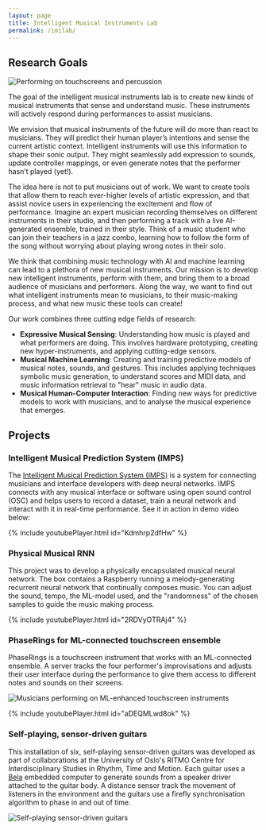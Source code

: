 ```yaml
---
layout: page
title: Intelligent Musical Instruments Lab
permalink: /imilab/
---
```


## Research Goals

![Performing on touchscreens and percussion]({{site.baseurl}}/assets/images/performing/metatone-hands-header.jpg)

The goal of the intelligent musical instruments lab is to create new kinds of musical instruments that sense and understand music. These instruments will actively respond during performances to assist musicians.

We envision that musical instruments of the future will do more than react to musicians. They will predict their human player’s intentions and sense the current artistic context. Intelligent instruments will use this information to shape their sonic output. They might seamlessly add expression to sounds, update controller mappings, or even generate notes that the performer hasn’t played (yet!).

The idea here is not to put musicians out of work. We want to create tools that allow them to reach ever-higher levels of artistic expression, and that assist novice users in experiencing the excitement and flow of performance. Imagine an expert musician recording themselves on different instruments in their studio, and then performing a track with a live AI-generated ensemble, trained in their style. Think of a music student who can join their teachers in a jazz combo, learning how to follow the form of the song without worrying about playing wrong notes in their solo.

We think that combining music technology with AI and machine learning can lead to a plethora of new musical instruments. Our mission is to develop new intelligent instruments, perform with them, and bring them to a broad audience of musicians and performers. Along the way, we want to find out what intelligent instruments mean to musicians, to their music-making process, and what new music these tools can create!

Our work combines three cutting edge fields of research:

- **Expressive Musical Sensing**: Understanding how music is played and what performers are doing. This involves hardware prototyping, creating new hyper-instruments, and applying cutting-edge sensors.
- **Musical Machine Learning**: Creating and training predictive models of musical notes, sounds, and gestures. This includes applying techniques symbolic music generation, to understand scores and MIDI data,  and music information retrieval to "hear" music in audio data.
- **Musical Human-Computer Interaction**: Finding new ways for predictive models to work with musicians, and to analyse the musical experience that emerges.

## Projects

### Intelligent Musical Prediction System (IMPS)

The [Intelligent Musical Prediction System (IMPS)]({{site.baseurl}}/imps/) is a system for connecting musicians and interface developers with deep neural networks. IMPS connects with any musical interface or software using open sound control (OSC) and helps users to record a dataset, train a neural network and interact with it in real-time performance. See it in action in demo video below:

{% include youtubePlayer.html id="Kdmhrp2dfHw" %}

<!-- https://youtu.be/Kdmhrp2dfHw -->

### Physical Musical RNN

This project was to develop a physically encapsulated musical neural network. The box contains a Raspberry running a melody-generating recurrent neural network that continually composes music. You can adjust the sound, tempo, the ML-model used, and the "randomness" of the chosen samples to guide the music making process.

<!-- <div style="width:100%;height:0;padding-bottom:56%;position:relative;"><iframe src="https://giphy.com/embed/TKRIuWAYyrhkxZxzEp" width="100%" height="100%" style="position:absolute" frameBorder="0" class="giphy-embed" allowFullScreen></iframe></div>
 -->
{% include youtubePlayer.html id="2RDVyOTRAj4" %}

<!-- https://youtu.be/2RDVyOTRAj4 -->

### PhaseRings for ML-connected touchscreen ensemble

PhaseRings is a touchscreen instrument that works with an ML-connected ensemble. A server tracks the four performer's improvisations and adjusts their user interface during the performance to give them access to different notes and sounds on their screens.

![Musicians performing on ML-enhanced touchscreen instruments]({{site.baseurl}}/assets/images/teaching/ipad-ensemble.jpg)

{% include youtubePlayer.html id="aDEQMLwd8ok" %}

<!-- https://youtu.be/aDEQMLwd8ok -->

### Self-playing, sensor-driven guitars

This installation of six, self-playing sensor-driven guitars was developed as part of collaborations at the University of Oslo's RITMO Centre for Interdisciplinary Studies in Rhythm, Time and Motion. Each guitar uses a [Bela](https://bela.io) embedded computer to generate sounds from a speaker driver attached to the guitar body. A distance sensor track the movement of listeners in the environment and the guitars use a firefly synchronisation algorithm to phase in and out of time. 

![Self-playing sensor-driven guitars]({{site.baseurl}}/assets/images/performing/bela-guitars2.jpg)

<!--

Summer project goals:
Team project: Create an AI-enhanced band.
Need ML-interactions for each performer in a small band (e.g., Jazz combo: bass, drums, piano, and sound engineer).
Sound engineer: Apply techniques of Intelligent Music Production to assist a sound engineer in making a live or recorded mix of a band. This could include mic-placement, volume, EQ, panning, and application of audio effects.
Piano: Need to use a cutting model such as Music Transformer to alternate between playing a song's melody, comping, and soloing. We will need to study data of each type of performance.
Drums: We need to study drummer's playing styles to apply expression to stable drumset loops and introduce variations, fills, and stylistic changes.
Bass: We need to develop 

-->
